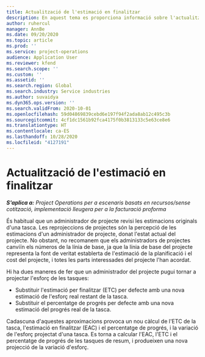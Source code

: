 ```yaml
---
title: Actualització de l'estimació en finalitzar
description: En aquest tema es proporciona informació sobre l'actualització de la projecció de l'esforç en un projecte.
author: ruhercul
manager: AnnBe
ms.date: 09/20/2020
ms.topic: article
ms.prod: ''
ms.service: project-operations
audience: Application User
ms.reviewer: kfend
ms.search.scope: ''
ms.custom: ''
ms.assetid: ''
ms.search.region: Global
ms.search.industry: Service industries
ms.author: suvaidya
ms.dyn365.ops.version: ''
ms.search.validFrom: 2020-10-01
ms.openlocfilehash: 59d04869839cebd6e197f94f2ada8ab12c495c3b
ms.sourcegitcommit: 4cf1dc1561b92fca4175f0b3813133c5e63ce8e6
ms.translationtype: HT
ms.contentlocale: ca-ES
ms.lasthandoff: 10/28/2020
ms.locfileid: "4127191"
---
```

# <a name="update-estimate-at-completion"></a>Actualització de l'estimació en finalitzar

_**S'aplica a:** Project Operations per a escenaris basats en recursos/sense cotització, implementació lleugera per a la facturació proforma_

És habitual que un administrador de projecte revisi les estimacions originals d'una tasca. Les reprojeccions de projectes són la percepció de les estimacions d'un administrador de projecte, donat l'estat actual del projecte. No obstant, no recomanem que els administradors de projectes canviïn els números de la línia de base, ja que la línia de base del projecte representa la font de veritat establerta de l'estimació de la planificació i el cost del projecte, i totes les parts interessades del projecte l'han acordat.

Hi ha dues maneres de fer que un administrador del projecte pugui tornar a projectar l'esforç de les tasques:

- Substituir l'estimació per finalitzar (ETC) per defecte amb una nova estimació de l'esforç real restant de la tasca. 
- Substituir el percentatge de progrés per defecte amb una nova estimació del progrés real de la tasca.

Cadascuna d'aquestes aproximacions provoca un nou càlcul de l'ETC de la tasca, l'estimació en finalitzar (EAC) i el percentatge de progrés, i la variació de l'esforç projectat d'una tasca. Es torna a calcular l'EAC, l'ETC i el percentatge de progrés de les tasques de resum, i produeixen una nova projecció de la variació d'esforç.
